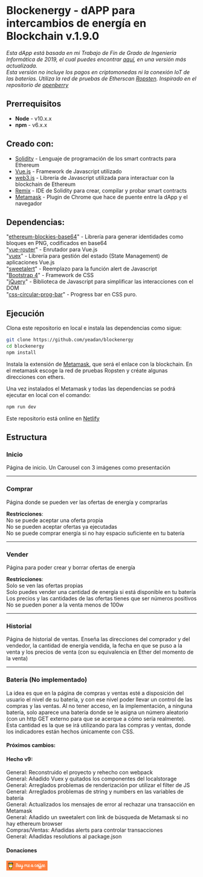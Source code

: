 # Blockenergy - dAPP para intercambios de energía en Blockchain v.1.9.0
*Esta dApp está basada en mi Trabajo de Fin de Grado de Ingeniería Informática de 2019, el cual puedes encontrar [aquí](https://drive.google.com/file/d/1nc4Z30IAWintO9_fmyKp3WAgtheShIaL/view?usp=sharing), en una versión más actualizada.*    
*Esta versión no incluye los pagos en criptomonedas ni la conexión IoT de las baterías. Utiliza la red de pruebas de Etherscan [Ropsten](https://ropsten.etherscan.io/). Inspirado en el repositorio de [openberry](https://github.com/openberry-ac/Auction)*
  
## Prerrequisitos
* **Node** - v10.x.x 
* **npm** - v6.x.x 

## Creado con:
* [Solidity](https://solidity.readthedocs.io/en/v0.6.1/) - Lenguaje de programación de los smart contracts para Ethereum
* [Vue.js](https://vuejs.org/) - Framework de Javascript utilizado
* [web3.js](https://github.com/ethereum/web3.js/) - Librería de Javascript utilizada para interactuar con la blockchain de Ethereum   
* [Remix](https://remix.ethereum.org/) - IDE de Solidity para crear, compilar y probar smart contracts
* [Metamask](https://metamask.io/) - Plugin de Chrome que hace de puente entre la dApp y el navegador   

## Dependencias:
  "[ethereum-blockies-base64](https://https://www.npmjs.com/package/ethereum-blockies-base64)" - Librería para generar identidades como bloques en PNG, codificados en base64   
  "[vue-router](https://router.vuejs.org/)" - Enrutador para Vue.js   
  "[vuex](https://vuex.vuejs.org/)" - Librería para gestión del estado (State Management) de aplicaciones Vue.js   
  "[sweetalert](https://sweetalert2.github.io/)" - Reemplazo para la función alert de Javascript  
  "[Bootstrap 4](https://blog.getbootstrap.com/2019/11/28/bootstrap-4-4-1/)" - Framework de CSS    
  "[jQuery](https://jquery.com/)" - Biblioteca de Javascript para simplificar las interacciones con el DOM   
  "[css-circular-prog-bar](https://tiagobalmeida.github.io/posts/making-a-pure-css-circular-progress-bar.html)" - Progress bar en CSS puro.     


## Ejecución

Clona este repositorio en local e instala las dependencias como sigue:

```bash
git clone https://github.com/yeadan/blockenergy
cd blockenergy
npm install
```
Instala la extensión de [Metamask](https://metamask.io/), que será el enlace con la blockchain. En el metamask escoge la red de pruebas Ropsten y créate algunas direcciones con ethers.

Una vez instalados el Metamask y todas las dependencias se podrá ejecutar en local con el comando:

```bash
npm run dev
```   
   
   Este repositorio está online en [Netlify](https://blockenergy.netlify.app)   


## Estructura 

### Inicio
Página de inicio. Un Carousel con 3 imágenes como presentación    

---

### Comprar
Página donde se pueden ver las ofertas de energía y comprarlas   

__Restricciones__:   
No se puede aceptar una oferta propia   
No se pueden aceptar ofertas ya ejecutadas   
No se puede comprar energía si no hay espacio suficiente en tu batería    

---
### Vender
Página para poder crear y borrar ofertas de energía  

__Restricciones__:    
Solo se ven las ofertas propias   
Solo puedes vender una cantidad de energía si está disponible en tu batería   
Los precios y las cantidades de las ofertas tienes que ser números  positivos   
No se pueden poner a la venta menos de 100w   

 ---
### Historial

Página de historial de ventas. Enseña las direcciones del comprador y del vendedor, la cantidad de energía vendida, la fecha en que se puso a la venta y los precios de venta (con su equivalencia en Ether del momento de la venta)   

---
### Batería (No implementado)

La idea es que en la página de compras y ventas esté a disposición del usuario el nivel de su batería, y con ese nivel poder llevar un control de las compras y las ventas. Al no tener acceso, en la implementación, a ninguna batería, solo aparece una batería donde se le asigna un número aleatorio (con un http GET externo para que se acerque a cómo sería realmente). Esta cantidad es la que se irá utilizando para las compras y ventas, donde los indicadores están hechos únicamente con CSS.   
   
#### Próximos cambios:    
 
    
#### Hecho v9:   
General: Reconstruido el proyecto y rehecho con webpack    
General: Añadido Vuex y quitados los componentes del localstorage   
General: Arreglados problemas de renderización por utilizar el filter de JS   
General: Arreglados problemas de string y numbers en las variables de batería   
General: Actualizados los mensajes de error al rechazar una transacción en Metamask   
General: Añadido un sweetalert con link de búsqueda de Metamask si no hay ethereum browser   
Compras/Ventas: Añadidas alerts para controlar transacciones  
General: Añadidas resolutions al package.json    
      
#### Donaciones 
   
<a href="https://www.buymeacoffee.com/yeadan" target="_blank"><img src="https://github.com/yeadan/blockenergy/blob/master/public/default-orange.png" alt="Buy Me A Coffee" style="height: 26px !important;width: 109px !important;" ></a>   
